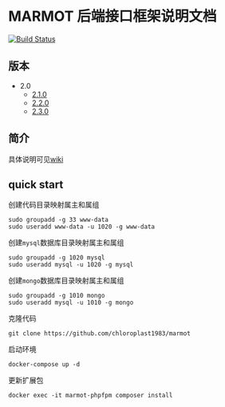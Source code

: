 # MARMOT 后端接口框架说明文档

[![Build Status](https://www.travis-ci.org/chloroplast1983/marmot.svg?branch=master)](https://www.travis-ci.org/chloroplast1983/marmot)

## 版本

* 2.0
	* [2.1.0](./Docs/Version/2.1.md "2.1")
	* [2.2.0](./Docs/Version/2.2.md "2.2")
	* [2.3.0](./Docs/Version/2.3.md "2.3")

## 简介

具体说明可见[wiki](https://github.com/chloroplast1983/marmot/wiki)

## quick start

创建代码目录映射属主和属组

```
sudo groupadd -g 33 www-data
sudo useradd www-data -u 1020 -g www-data
```

创建`mysql`数据库目录映射属主和属组

```
sudo groupadd -g 1020 mysql
sudo useradd mysql -u 1020 -g mysql
```

创建`mongo`数据库目录映射属主和属组

```
sudo groupadd -g 1010 mongo
sudo useradd mysql -u 1010 -g mongo
```

克隆代码

```
git clone https://github.com/chloroplast1983/marmot
```

启动环境

```
docker-compose up -d
```

更新扩展包

```
docker exec -it marmot-phpfpm composer install
```

